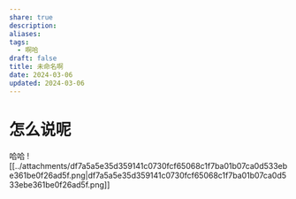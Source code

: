 ```yaml
---
share: true
description: 
aliases: 
tags:
  - 啊哈
draft: false
title: 未命名啊
date: 2024-03-06
updated: 2024-03-06
---
```

# 怎么说呢
哈哈
![[../attachments/df7a5a5e35d359141c0730fcf65068c1f7ba01b07ca0d533ebe361be0f26ad5f.png|df7a5a5e35d359141c0730fcf65068c1f7ba01b07ca0d533ebe361be0f26ad5f.png]]